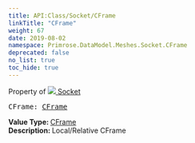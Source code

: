 ```yaml
---
title: API:Class/Socket/CFrame
linkTitle: "CFrame"
weight: 67
date: 2019-08-02
namespace: Primrose.DataModel.Meshes.Socket.CFrame
deprecated: false
no_list: true
toc_hide: true
---
```

Property of <a href="/docs/api-reference/Class/Socket"><img src="/icons/silk/default.png"/>&nbsp;Socket</a>
<pre class="method-declaration">
CFrame: <a class="type" href="/docs/api-reference/DataType/CFrame">CFrame</a></pre>
<b>Value Type: </b>
<a class="type" href="/docs/api-reference/DataType/CFrame">CFrame</a>
<br/>
<b>Description: </b>
Local/Relative CFrame

